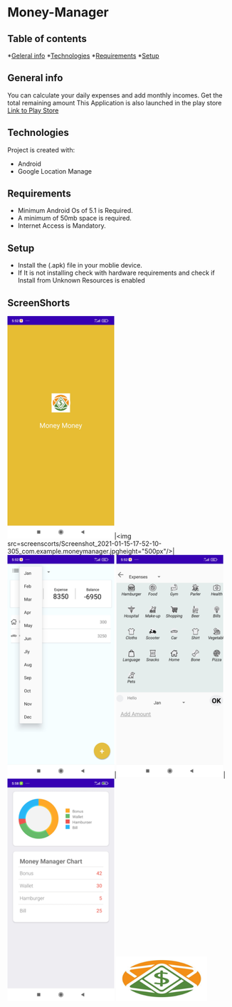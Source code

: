 # Money-Manager
## Table of contents
*[Geleral info](#General-info)
*[Technologies](#Technologies)
*[Requirements](#Requirements)
*[Setup](#Setup)
## General info
You can calculate your daily expenses and add monthly incomes. Get the total remaining amount This Application is also launched in the play store
[Link to Play Store](https://play.google.com/store/apps/details?id=com.shivaraj.Moneymanager )


## Technologies
Project is created with:
* Android
* Google Location Manage
## Requirements
* Minimum Android Os of 5.1 is Required.
* A minimum of 50mb space is required.
* Internet Access is Mandatory.


## Setup
* Install the (.apk) file in your moblie device.
* If It is not installing check with hardware requirements and check if Install from Unknown Resources is enabled

## ScreenShorts



<img src=screenscorts/Screenshot_2021-01-15-17-52-04-387_com.example.moneymanager.jpg height="500px"/>|<img src=screenscorts/Screenshot_2021-01-15-17-52-10-305_com.example.moneymanager.jpgheight="500px"/>|<img src=screenscorts/Screenshot_2021-01-15-17-52-19-460_com.example.moneymanager.jpg height="500px"/>|<img src=screenscorts/Screenshot_2021-01-15-17-52-24-671_com.example.moneymanager.jpg height="500px"/>|<img src=screenscorts/Screenshot_2021-01-15-17-58-43-691_com.example.moneymanager.jpg height="500px"/>
<img src=screenscorts/logo3%20(1).jpg height="100" weight="100"/>

